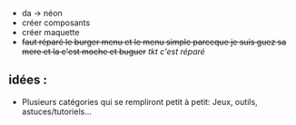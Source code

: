 - da -> néon
- créer composants
- créer maquette
- ~~faut réparé le burger menu et le menu simple parceque je suis guez sa mere et la c'est moche et buguer~~ *tkt c'est réparé*


##  idées :
- Plusieurs catégories qui se rempliront petit à petit: Jeux, outils, astuces/tutoriels...
